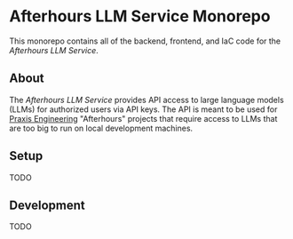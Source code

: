 # Afterhours LLM Service Monorepo

This monorepo contains all of the backend, frontend, and IaC code for the _Afterhours LLM Service_.

## About

The _Afterhours LLM Service_ provides API access to large language models (LLMs) for authorized
users via API keys. The API is meant to be used for [Praxis Engineering](https://praxiseng.com)
"Afterhours" projects that require access to LLMs that are too big to run on local development
machines.

## Setup

TODO

## Development

TODO
